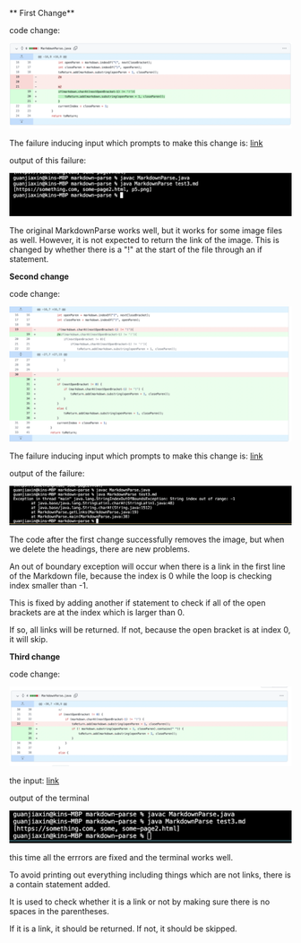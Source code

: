 
** First Change**

code change:

![image](pic2.png)

The failure inducing input which prompts to make this change is: [link](https://github.com/clemialgm/markdown-parse/blob/main/test3.md)

output of this failure:

![image](pic1.png)

The original MarkdownParse works well, but it works for some image files as well. However, it is not expected to return the link of the image. This is changed by whether there is a "!" at the start of the file through an if statement.


**Second change**

code change:

![image](pic3.png)

The failure inducing input which prompts to make this change is: [link](https://github.com/clemialgm/markdown-parse/commit/8a3b7f864ad9c9cc75dc34b090e1021d9424d706#diff-c30dbff4e529133282d848da192ac83e5d6f1c7593c0e31db0e4104f43178d3e)

output of the failure:

![image](pic4.png)

The code after the first change successfully removes the image, but when we delete the headings, there are new problems. 

An out of boundary exception will occur when there is a link in the first line of the Markdown file, because the index is 0 while the loop is checking index smaller than -1.

This is fixed by adding another if statement to check if all of the open brackets are at the index which is larger than 0.

If so, all links will be returned. If not, because the open bracket is at index 0, it will skip.



**Third change**

code change:

![image](pic5.png)

the input: [link](https://github.com/clemialgm/markdown-parse/commit/ae45e60603545b7346888cf6517c76e3d6ba3931#diff-c30dbff4e529133282d848da192ac83e5d6f1c7593c0e31db0e4104f43178d3e)

output of the terminal

![image](pic6.png)

this time all the errrors are fixed and the terminal works well.

To avoid printing out everything including things which are not links, there is a contain statement added.

It is used to check whether it is a link or not by making sure there is no spaces in the parentheses.

If it is a link, it should be returned. If not, it should be skipped.